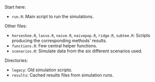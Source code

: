 Start here:

- `run.R`: Main script to run the simulations.

Other files:

- `horseshoe.R`, `lasso.R`, `naive.R`, `naivepop.R`, `ridge.R`, `subtee.R`: Scripts producing the corresponding methods' results.
- `functions.R`: Few central helper functions.
- `scenarios.R`: Simulate data from the six different scenarios used.

Directories:

- `legacy`: Old simulation scripts.
- `results`: Cached results files from simulation runs.
